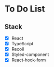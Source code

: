 # To Do List

## Stack
- [x] React
- [x] TypeScript
- [x] Recoil
- [X] Styled-component
- [X] React-hook-form
